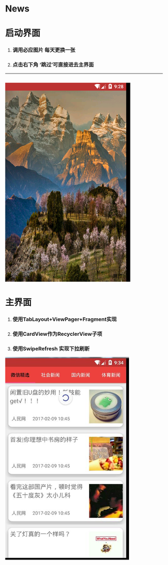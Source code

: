 # News

# 启动界面
1. ### 调用必应图片 每天更换一张
2.  ### 点击右下角 ‘跳过’可直接进去主界面
----------------------
![image](https://github.com/w794840800/picc/blob/master/splash.jpg)
-----------
# 主界面
1. ### 使用TabLayout+ViewPager+Fragment实现  
2. ### 使用CardView作为RecyclerView子项
3. ### 使用SwipeRefresh 实现下拉刷新
![image](https://github.com/w794840800/picc/blob/master/32.jpg)

